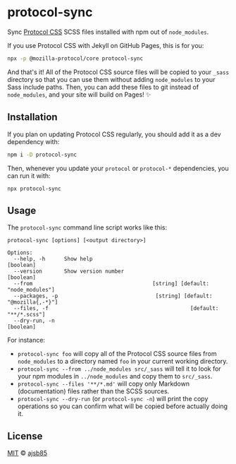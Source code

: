 # protocol-sync

Sync [Protocol CSS](https://github.com/ajsb85/protocol-sync) SCSS files installed with npm out of `node_modules`.

If you use Protocol CSS with Jekyll on GitHub Pages, this is for you:

```sh
npx -p @mozilla-protocol/core protocol-sync
```

And that's it! All of the Protocol CSS source files will be copied to your `_sass` directory so that you can use them without adding `node_modules` to your Sass include paths. Then, you can add these files to git instead of `node_modules`, and your site will build on Pages! :sparkles:


## Installation

If you plan on updating Protocol CSS regularly, you should add it as a dev dependency with:

```sh
npm i -D protocol-sync
```

Then, whenever you update your `protocol` or `protocol-*` dependencies, you can run it with:

```sh
npx protocol-sync
```


## Usage

The `protocol-sync` command line script works like this:

```
protocol-sync [options] [<output directory>]

Options:
  --help, -h      Show help                                            [boolean]
  --version       Show version number                                  [boolean]
  --from                                      [string] [default: "node_modules"]
  --packages, -p                               [string] [default: "@mozilla{,-*}"]
  --files, -f                                             [default: "**/*.scss"]
  --dry-run, -n                                                        [boolean]
```

For instance:

* `protocol-sync foo` will copy all of the Protocol CSS source files from
  `node_modules` to a directory named `foo` in your current working directory.
* `protocol-sync --from ../node_modules src/_sass` will tell it to look for your
  npm modules in `../node_modules` and copy them to `src/_sass`.
* `protocol-sync --files '**/*.md'` will copy only Markdown (documentation) files
  rather than the SCSS sources.
* `protocol-sync --dry-run` (or `protocol-sync -n`) will print the copy operations
  so you can confirm what will be copied before actually doing it.


## License

[MIT](./LICENSE) &copy; [ajsb85](https://ajsb85.com/)
